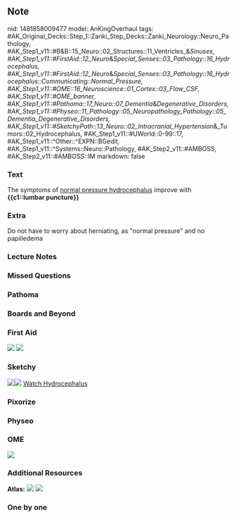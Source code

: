 ## Note
nid: 1481858009477
model: AnKingOverhaul
tags: #AK_Original_Decks::Step_1::Zanki_Step_Decks::Zanki_Neurology::Neuro_Pathology, #AK_Step1_v11::#B&B::15_Neuro::02_Structures::11_Ventricles_&_Sinuses, #AK_Step1_v11::#FirstAid::12_Neuro_&_Special_Senses::03_Pathology::16_Hydrocephalus, #AK_Step1_v11::#FirstAid::12_Neuro_&_Special_Senses::03_Pathology::16_Hydrocephalus::Communicating::Normal_Pressure, #AK_Step1_v11::#OME::16_Neuroscience::01_Cortex::03_Flow_CSF, #AK_Step1_v11::#OME_banner, #AK_Step1_v11::#Pathoma::17_Neuro::07_Dementia_&_Degenerative_Disorders, #AK_Step1_v11::#Physeo::11_Pathology::05_Neuropathology_Pathology::05_Dementia_Degenerative_Disorders, #AK_Step1_v11::#SketchyPath::13_Neuro::02_Intracranial_Hypertension_&_Tumors::02_Hydrocephalus, #AK_Step1_v11::#UWorld::0-99::17, #AK_Step1_v11::^Other::^EXPN::BGedit, #AK_Step1_v11::^Systems::Neuro::Pathology, #AK_Step2_v11::#AMBOSS, #AK_Step2_v11::#AMBOSS::IM
markdown: false

### Text
<div>
  The symptoms of <u>normal pressure hydrocephalus</u> improve with
  <b>{{c1::lumbar puncture}}</b>
</div>

### Extra
Do not have to worry about herniating, as "normal pressure" and no papilledema

### Lecture Notes


### Missed Questions


### Pathoma


### Boards and Beyond


### First Aid
<img src="tmprnd783.png"> <img src="tmpzOhSwU.png">

### Sketchy
<img src=
"Screen%20Shot%202019-11-18%20at%2011.27.07%20PM_1566160514431.jpg"><img src="Zoverall%20picture%20(92)_1566160514431.JPG">
<a href=
"https://dashboard.sketchy.com/study/medical/courses/medical-pathophysiology/units/medical-pathophysiology-neuro/videos/medical-pathophysiology-neuro-intracranial-hypertension-and-tumors-hydrocephalus?utm_source=anki&utm_medium=partnership&utm_campaign=february_update&utm_content=medical">
Watch Hydrocephalus</a>

### Pixorize


### Physeo


### OME
<div class="ome-widget">
  <a href="https://onlinemeded.org?ref=anki"><img src=
  "_OME_AnkiFlashcards_General_4.png"></a>
</div>

### Additional Resources
<b>Atlas:</b> <img src="tmpE4gzcy.png"> <img src="tmpBU4FM_.png">

### One by one

